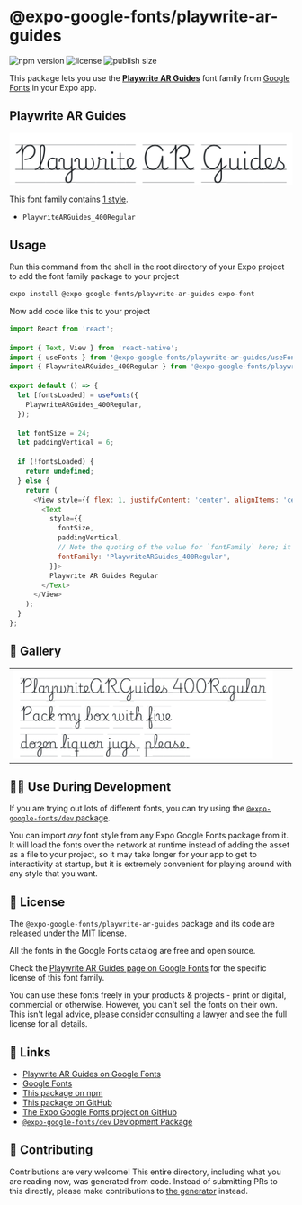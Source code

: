 # @expo-google-fonts/playwrite-ar-guides

![npm version](https://flat.badgen.net/npm/v/@expo-google-fonts/playwrite-ar-guides)
![license](https://flat.badgen.net/github/license/expo/google-fonts)
![publish size](https://flat.badgen.net/packagephobia/install/@expo-google-fonts/playwrite-ar-guides)

This package lets you use the [**Playwrite AR Guides**](https://fonts.google.com/specimen/Playwrite+AR+Guides) font family from [Google Fonts](https://fonts.google.com/) in your Expo app.

## Playwrite AR Guides

![Playwrite AR Guides](./font-family.png)

This font family contains [1 style](#-gallery).

- `PlaywriteARGuides_400Regular`

## Usage

Run this command from the shell in the root directory of your Expo project to add the font family package to your project
```sh
expo install @expo-google-fonts/playwrite-ar-guides expo-font
```

Now add code like this to your project
```js
import React from 'react';

import { Text, View } from 'react-native';
import { useFonts } from '@expo-google-fonts/playwrite-ar-guides/useFonts';
import { PlaywriteARGuides_400Regular } from '@expo-google-fonts/playwrite-ar-guides/400Regular';

export default () => {
  let [fontsLoaded] = useFonts({
    PlaywriteARGuides_400Regular,
  });

  let fontSize = 24;
  let paddingVertical = 6;

  if (!fontsLoaded) {
    return undefined;
  } else {
    return (
      <View style={{ flex: 1, justifyContent: 'center', alignItems: 'center' }}>
        <Text
          style={{
            fontSize,
            paddingVertical,
            // Note the quoting of the value for `fontFamily` here; it expects a string!
            fontFamily: 'PlaywriteARGuides_400Regular',
          }}>
          Playwrite AR Guides Regular
        </Text>
      </View>
    );
  }
};

```

## 🔡 Gallery


||||
|-|-|-|
|![PlaywriteARGuides_400Regular](./PlaywriteARGuides_400Regular.ttf.png)||||


## 👩‍💻 Use During Development

If you are trying out lots of different fonts, you can try using the [`@expo-google-fonts/dev` package](https://github.com/expo/google-fonts/tree/master/font-packages/dev#readme).

You can import *any* font style from any Expo Google Fonts package from it. It will load the fonts
over the network at runtime instead of adding the asset as a file to your project, so it may take longer
for your app to get to interactivity at startup, but it is extremely convenient
for playing around with any style that you want.

## 📖 License

The `@expo-google-fonts/playwrite-ar-guides` package and its code are released under the MIT license.

All the fonts in the Google Fonts catalog are free and open source.

Check the [Playwrite AR Guides page on Google Fonts](https://fonts.google.com/specimen/Playwrite+AR+Guides) for the specific license of this font family.

You can use these fonts freely in your products & projects - print or digital, commercial or otherwise. However, you can't sell the fonts on their own. This isn't legal advice, please consider consulting a lawyer and see the full license for all details.

## 🔗 Links

- [Playwrite AR Guides on Google Fonts](https://fonts.google.com/specimen/Playwrite+AR+Guides)
- [Google Fonts](https://fonts.google.com/)
- [This package on npm](https://www.npmjs.com/package/@expo-google-fonts/playwrite-ar-guides)
- [This package on GitHub](https://github.com/expo/google-fonts/tree/master/font-packages/playwrite-ar-guides)
- [The Expo Google Fonts project on GitHub](https://github.com/expo/google-fonts)
- [`@expo-google-fonts/dev` Devlopment Package](https://github.com/expo/google-fonts/tree/master/font-packages/dev)

## 🤝 Contributing

Contributions are very welcome! This entire directory, including what you are reading now, was generated from code. Instead of submitting PRs to this directly, please make contributions to [the generator](https://github.com/expo/google-fonts/tree/master/packages/generator) instead.
